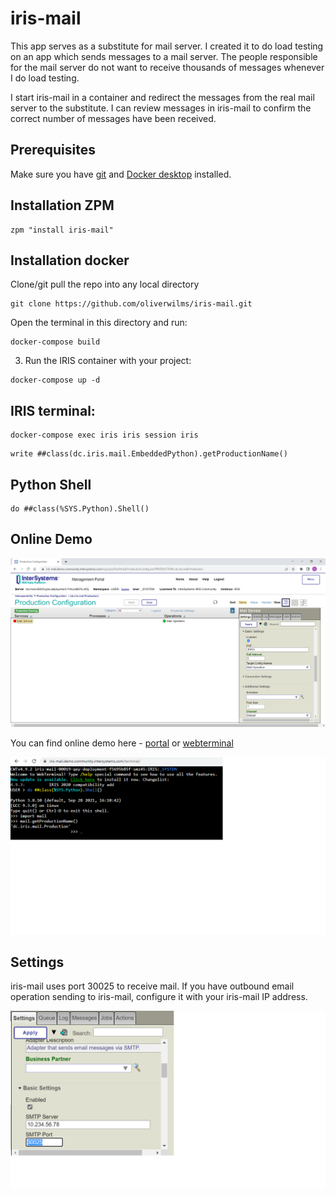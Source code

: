# iris-mail

This app serves as a substitute for mail server. I created it to do load testing on an app which sends messages to a mail server. The people responsible for the mail server do not want to receive thousands of messages whenever I do load testing.

I start iris-mail in a container and redirect the messages from the real mail server to the substitute. I can review messages in iris-mail to confirm the correct number of messages have been received.

## Prerequisites
Make sure you have [git](https://git-scm.com/book/en/v2/Getting-Started-Installing-Git) and [Docker desktop](https://www.docker.com/products/docker-desktop) installed.

## Installation ZPM

```
zpm "install iris-mail"
```

## Installation docker

Clone/git pull the repo into any local directory

```
git clone https://github.com/oliverwilms/iris-mail.git
```

Open the terminal in this directory and run:

```
docker-compose build
```

3. Run the IRIS container with your project:

```
docker-compose up -d
```

## IRIS terminal:

```
docker-compose exec iris iris session iris
```

```
write ##class(dc.iris.mail.EmbeddedPython).getProductionName()
```

## Python Shell

```
do ##class(%SYS.Python).Shell()
```

## Online Demo

![screenshot](https://github.com/oliverwilms/bilder/blob/main/iris-mail-demo.png)

You can find online demo here - [portal](https://iris-mail.demo.community.intersystems.com/csp/sys/UtilHome.csp) or [webterminal](https://iris-mail.demo.community.intersystems.com/terminal/)

![screenshot](https://github.com/oliverwilms/bilder/blob/main/mail_py.png)

## Settings

iris-mail uses port 30025 to receive mail. If you have outbound email operation sending to iris-mail, configure it with your iris-mail IP address.

![screenshot](https://github.com/oliverwilms/bilder/blob/main/outbound_mail_settings.png)
